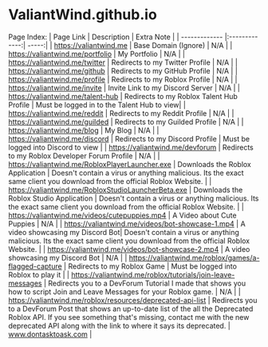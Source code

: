 # ValiantWind.github.io


Page Index:
|  Page Link                          | Description                                    | Extra Note |
| ------------- |:-------------:| -----:|
| https://valiantwind.me             | Base Domain (Ignore)                             |  N/A  |
| https://valiantwind.me/portfolio    | My Portfolio                                   |  N/A  |
| https://valiantwind.me/twitter      | Redirects to my Twitter Profile                |  N/A  |
| https://valiantwind.me/github       | Redirects to my GitHub Profile                 |  N/A  |
| https://valiantwind.me/profile      | Redirects to my Roblox  Profile                |  N/A  |
| https://valiantwind.me/invite       | Invite Link to my Discord Server               |  N/A  |
| https://valiantwind.me/talent-hub   | Redirects to my Roblox Talent Hub Profile      |  Must be logged in to the Talent Hub to view|
| https://valiantwind.me/reddit   | Redirects to my Reddit Profile   | N/A |
| https://valiantwind.me/guilded   | Redirects to my Guilded Profile   | N/A |
| https://valiantwind.me/blog         | My Blog |  N/A  |
| https://valiantwind.me/discord     | Redirects to my Discord Profile |  Must be logged into Discord to view  |
| https://valiantwind.me/devforum     | Redirects to my Roblox Developer Forum Profile |  N/A  |
| https://valiantwind.me/RobloxPlayerLauncher.exe     | Downloads the Roblox Application |  Doesn't contain a virus or anything malicious. Its the exact same client you download from the official Roblox Website.  |
| https://valiantwind.me/RobloxStudioLauncherBeta.exe     | Downloads the Roblox Studio Application |  Doesn't contain a virus or anything malicious. Its the exact same client you download from the official Roblox Website.  |
| https://valiantwind.me/videos/cutepuppies.mp4     | A Video about Cute Puppies |  N/A  |
| https://valiantwind.me/videos/bot-showcase-1.mp4     | A video showcasing my Discord Bot|  Doesn't contain a virus or anything malicious. Its the exact same client you download from the official Roblox Website.  |
| https://valiantwind.me/videos/bot-showcase-2.mp4     | A video showcasing my Discord Bot |  N/A  |
| https://valiantwind.me/roblox/games/a-flagged-capture    | Redirects to my Roblox Game |  Must be logged into Roblox to play it  |
| https://valiantwind.me/roblox/tutorials/join-leave-messages     | Redirects you to a DevForum Tutorial I made that shows you how to script Join and Leave Messages for your Roblox game. |  N/A  |
| https://valiantwind.me/roblox/resources/deprecated-api-list   | Redirects you to a DevForum Post that shows an up-to-date list of the all the Deprecated Roblox API. If you see something that's missing, contact me with the new deprecated API along with the link to where it says its deprecated. |  www.dontasktoask.com  |

